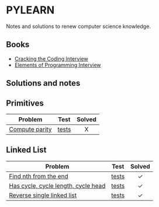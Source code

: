 # PYLEARN

Notes and solutions to renew computer science knowledge.

## Books

- [Cracking the Coding Interview][1]
- [Elements of Programming Interview][2]

## Solutions and notes

## Primitives

| Problem                                                                  | Test         | Solved  |
|--------------------------------------------------------------------------|:------------:|:-------:|
| [Compute parity][3]                                                      | [tests][3x]  |    X    |

## Linked List

| Problem                                                                  | Test         | Solved  |
|--------------------------------------------------------------------------|:------------:|:-------:|
| [Find nth from the end][4]                                               | [tests][4x]  |    ✓    |
| [Has cycle, cycle length, cycle head][5]                                 | [tests][5x]  |    ✓    |
| [Reverse single linked list][6]                                          | [tests][6x]  |    ✓    |



[1]: https://www.goodreads.com/book/show/25707092-cracking-the-coding-interviewhttp://elementsofprogramminginterviews.com
[2]: https://www.goodreads.com/book/show/34791936-elements-of-programming-interviews-in-python
[3]: ./py/primitives/parity.py
[3x]: ./py/primitives/parity_test.py
[4]: ./py/lists/find_nth_from_the_end.py
[4x]: ./py/lists/find_nth_from_the_end_test.py
[5]: ./py/lists/has_cycle.py
[5x]: ./py/lists/has_cycle_test.py
[6]: ./py/lists/reverse.py
[6x]: ./py/lists/reverse_test.py
